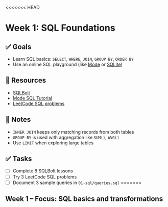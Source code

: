 <<<<<<< HEAD
# Week 1: SQL Foundations

## ✅ Goals

- Learn SQL basics: `SELECT`, `WHERE`, `JOIN`, `GROUP BY`, `ORDER BY`
- Use an online SQL playground (like [Mode](https://mode.com/sql-tutorial/) or [SQLite](https://sqliteonline.com/))

## 🔗 Resources

- [SQLBolt](https://sqlbolt.com/)
- [Mode SQL Tutorial](https://mode.com/sql-tutorial/)
- [LeetCode SQL problems](https://leetcode.com/problemset/database/)

## 📝 Notes

- `INNER JOIN` keeps only matching records from both tables
- `GROUP BY` is used with aggregation like `SUM()`, `AVG()`
- Use `LIMIT` when exploring large tables

## ✅ Tasks

- [ ] Complete 8 SQLBolt lessons
- [ ] Try 3 LeetCode SQL problems
- [ ] Document 3 sample queries in `01-sql/queries.sql`
=======
## Week 1 – Focus: SQL basics and transformations

